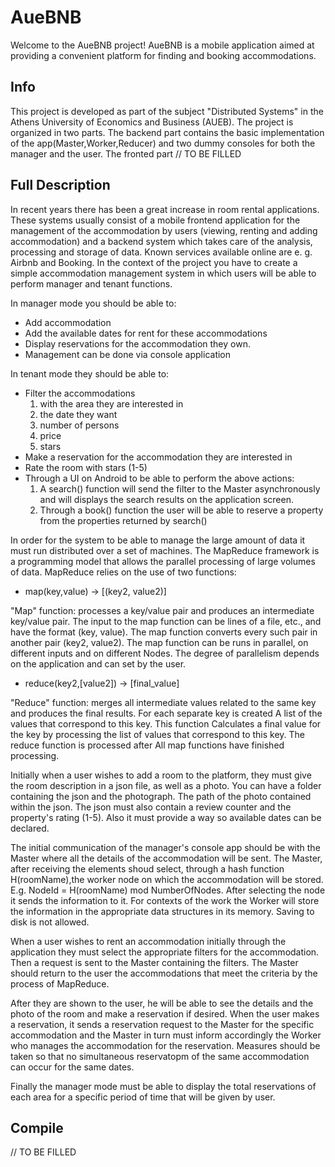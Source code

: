 # AueBNB

Welcome to the AueBNB project! AueBNB is a mobile application aimed at providing a convenient platform for finding and booking accommodations. 

## Info

This project is developed as part of the subject "Distributed Systems" in the Athens University of Economics and Business (AUEB). The project is organized in two parts. The backend part contains the basic implementation of the app(Master,Worker,Reducer) and two dummy consoles for both the manager and the user. The fronted part // TO BE FILLED

## Full Description

In recent years there has been a great increase in room rental applications. These systems usually consist of a mobile frontend application for the management of the accommodation by users (viewing, renting and adding accommodation) and a backend system which takes care of the analysis, processing and storage of data. Known services available online are e. g. Airbnb and Booking. In the context of the project you have to create a simple accommodation management system in which users will be able to perform manager and tenant functions.

In manager mode you should be able to:
- Add accommodation
- Add the available dates for rent for these accommodations
- Display reservations for the accommodation they own.
- Management can be done via console application

In tenant mode they should be able to:
- Filter the accommodations
    1. with the area they are interested in
    2. the date they want
    3. number of persons
    4. price
    5. stars
- Make a reservation for the accommodation they are interested in
- Rate the room with stars (1-5)
- Through a UI on Android to be able to perform the above actions:
    1. A search() function will send the filter to the Master asynchronously and will displays the search results on the application screen.
    2. Through a book() function the user will be able to reserve a property from the properties returned by search()


In order for the system to be able to manage the large amount of data it must run distributed over a set of machines. The MapReduce framework is a programming model that allows the parallel processing of large volumes of data. 
MapReduce relies on the use of two functions:

- map(key,value) -> [(key2, value2)]

"Map" function: processes a key/value pair and produces an intermediate key/value pair. The input to the map function can be lines of a file, etc., and have the format (key, value). The map function converts every such pair in another pair (key2, value2). The map function can be runs in parallel, on different inputs and on different Nodes. The degree of parallelism depends on the application and can set by the user.

- reduce(key2,[value2]) -> [final_value]

"Reduce" function: merges all intermediate values related to the same key and produces the final results. For each separate key is created A list of the values that correspond to this key. This function Calculates a final value for the key by processing the list of values that correspond to this key. The reduce function is processed after All map functions have finished processing.

Initially when a user wishes to add a room to the platform, they must give the room description in a json file, as well as a photo. You can have a folder containing the json and the photograph. The path of the photo contained within the json. The json must also contain a review counter and the property's rating (1-5). Also it must provide a way so available dates can be declared.

The initial communication of the manager's console app should be with the Master where all the details of the accommodation will be sent. The Master, after receiving the elements shoud select, through a hash function H(roomName),the worker node on which the accommodation will be stored. E.g. NodeId = H(roomName) mod NumberOfNodes. After selecting the node it sends the information to it. For contexts of the work the Worker will store the information in the appropriate data structures in its memory. Saving to disk is not allowed.

When a user wishes to rent an accommodation initially through the application they must select the appropriate filters for the accommodation. Then a request is sent to the Master containing the filters. The Master should return to the user the accommodations that meet the criteria by the process of MapReduce.

After they are shown to the user, he will be able to see the details and the photo of the room and make a reservation if desired. When the user makes a reservation, it sends a reservation request to the Master for the specific accommodation and the Master in turn must inform accordingly the Worker who manages the accommodation for the reservation. Measures should be taken so that no simultaneous reservatopm of the same accommodation can occur for the same dates.

Finally the manager mode must be able to display the total reservations of each area for a specific period of time that will be given by user.

## Compile

// TO BE FILLED


